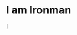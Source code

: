 # I am Ironman
[I](https://github.com/aZraeII/turbo-octo-guacamole/blob/main/5d89e8f46b6d1ee1e4cdf8be3546706f.jpg)
